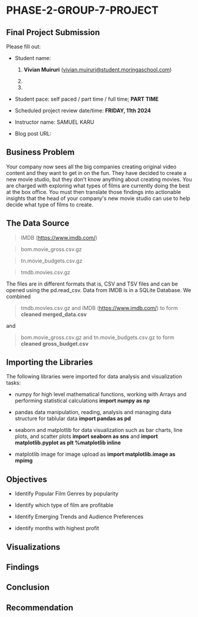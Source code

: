 # PHASE-2-GROUP-7-PROJECT

## Final Project Submission

Please fill out:
* Student name: 
	1. **Vivian Muiruri** (vivian.muiruri@student.moringaschool.com) 

	2. 

	3. 

* Student pace: self paced / part time / full time; **PART TIME**
* Scheduled project review date/time: **FRIDAY, 11th 2024**
* Instructor name: SAMUEL KARU
* Blog post URL:

## Business Problem

Your company now sees all the big companies creating original video content and they want to get in on the fun. They have decided to create a new movie studio, but they don’t know anything about creating movies. You are charged with exploring what types of films are currently doing the best at the box office. You must then translate those findings into actionable insights that the head of your company's new movie studio can use to help decide what type of films to create.

## The Data Source

> IMDB (https://www.imdb.com/)

> bom.movie_gross.csv.gz

> tn.movie_budgets.csv.gz

> tmdb.movies.csv.gz

The files are in different formats that is, CSV and TSV files and can be opened using the pd.read_csv.
Data from IMDB is in a SQLite Database. We combined 

> tmdb.movies.csv.gz and IMDB (https://www.imdb.com/) to form **cleaned merged_data.csv** 

and 

> bom.movie_gross.csv.gz and tn.movie_budgets.csv.gz to form **cleaned gross_budget.csv**


## Importing the Libraries

The following libraries were imported for data analysis and visualization tasks:

* numpy for high level mathematical functions, working with Arrays and performing statistical calculations **import numpy as np** 

* pandas data manipulation, reading, analysis and managing data structure for tablular data **import pandas as pd**  

* seaborn and matplotlib for data visualization such as bar charts, line plots, and scatter plots **import seaborn as sns** and  **import matplotlib.pyplot as plt %matplotlib inline** 

* matplotlib image for image upload as **import matplotlib.image as mpimg**


## Objectives 

* Identify Popular Film Genres by popularity

* Identify which type of film are profitable

* Identify Emerging Trends and Audience Preferences

* identify months with highest profit


## Visualizations


## Findings


## Conclusion 


## Recommendation  
    






